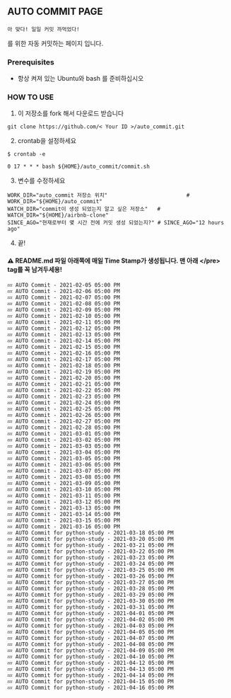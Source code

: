 ## AUTO COMMIT PAGE 
```
아 맞다! 일일 커밋 까먹었다!
```
를 위한 자동 커밋하는 페이지 입니다.

### Prerequisites
- 항상 켜져 있는 Ubuntu와 bash 를 준비하십시오

### HOW TO USE
1. 이 저장소를 fork 해서 다운로드 받습니다
<pre><code>git clone https://github.com/< Your ID >/auto_commit.git
</code></pre>

2. crontab을 설정하세요
<pre><code>$ crontab -e

0 17 * * * bash ${HOME}/auto_commit/commit.sh
</code></pre>

3. 변수를 수정하세요
```
WORK_DIR="auto_commit 저장소 위치"                         # WORK_DIR="${HOME}/auto_commit"
WATCH_DIR="commit이 생성 되었는지 알고 싶은 저장소"	# WATCH_DIR="${HOME}/airbnb-clone"
SINCE_AGO="현재로부터 몇 시간 전에 커밋 생성 되었는지?" # SINCE_AGO="12 hours ago"
```

4. 끝!

#### ⚠ README.md 파일 아래쪽에 매일 Time Stamp가 생성됩니다. 맨 아래 \</pre\> tag를 꼭 남겨두세용!


<pre>
<code>💤 AUTO Commit - 2021-02-05 05:00 PM</code>
<code>💤 AUTO Commit - 2021-02-06 05:00 PM</code>
<code>💤 AUTO Commit - 2021-02-07 05:00 PM</code>
<code>💤 AUTO Commit - 2021-02-08 05:00 PM</code>
<code>💤 AUTO Commit - 2021-02-09 05:00 PM</code>
<code>💤 AUTO Commit - 2021-02-10 05:00 PM</code>
<code>💤 AUTO Commit - 2021-02-11 05:00 PM</code>
<code>💤 AUTO Commit - 2021-02-12 05:00 PM</code>
<code>💤 AUTO Commit - 2021-02-13 05:00 PM</code>
<code>💤 AUTO Commit - 2021-02-14 05:00 PM</code>
<code>💤 AUTO Commit - 2021-02-15 05:00 PM</code>
<code>💤 AUTO Commit - 2021-02-16 05:00 PM</code>
<code>💤 AUTO Commit - 2021-02-17 05:00 PM</code>
<code>💤 AUTO Commit - 2021-02-18 05:00 PM</code>
<code>💤 AUTO Commit - 2021-02-19 05:00 PM</code>
<code>💤 AUTO Commit - 2021-02-20 05:00 PM</code>
<code>💤 AUTO Commit - 2021-02-21 05:00 PM</code>
<code>💤 AUTO Commit - 2021-02-22 05:00 PM</code>
<code>💤 AUTO Commit - 2021-02-23 05:00 PM</code>
<code>💤 AUTO Commit - 2021-02-24 05:00 PM</code>
<code>💤 AUTO Commit - 2021-02-25 05:00 PM</code>
<code>💤 AUTO Commit - 2021-02-26 05:00 PM</code>
<code>💤 AUTO Commit - 2021-02-27 05:00 PM</code>
<code>💤 AUTO Commit - 2021-02-28 05:00 PM</code>
<code>💤 AUTO Commit - 2021-03-01 05:00 PM</code>
<code>💤 AUTO Commit - 2021-03-02 05:00 PM</code>
<code>💤 AUTO Commit - 2021-03-03 05:00 PM</code>
<code>💤 AUTO Commit - 2021-03-04 05:00 PM</code>
<code>💤 AUTO Commit - 2021-03-05 05:00 PM</code>
<code>💤 AUTO Commit - 2021-03-06 05:00 PM</code>
<code>💤 AUTO Commit - 2021-03-07 05:00 PM</code>
<code>💤 AUTO Commit - 2021-03-08 05:00 PM</code>
<code>💤 AUTO Commit - 2021-03-09 05:00 PM</code>
<code>💤 AUTO Commit - 2021-03-10 05:00 PM</code>
<code>💤 AUTO Commit - 2021-03-11 05:00 PM</code>
<code>💤 AUTO Commit - 2021-03-12 05:00 PM</code>
<code>💤 AUTO Commit - 2021-03-13 05:00 PM</code>
<code>💤 AUTO Commit - 2021-03-14 05:00 PM</code>
<code>💤 AUTO Commit - 2021-03-15 05:00 PM</code>
<code>💤 AUTO Commit - 2021-03-16 05:00 PM</code>
<code>💤 AUTO Commit for python-study - 2021-03-18 05:00 PM</code>
<code>💤 AUTO Commit for python-study - 2021-03-20 05:00 PM</code>
<code>💤 AUTO Commit for python-study - 2021-03-21 05:00 PM</code>
<code>💤 AUTO Commit for python-study - 2021-03-22 05:00 PM</code>
<code>💤 AUTO Commit for python-study - 2021-03-23 05:00 PM</code>
<code>💤 AUTO Commit for python-study - 2021-03-24 05:00 PM</code>
<code>💤 AUTO Commit for python-study - 2021-03-25 05:00 PM</code>
<code>💤 AUTO Commit for python-study - 2021-03-26 05:00 PM</code>
<code>💤 AUTO Commit for python-study - 2021-03-27 05:00 PM</code>
<code>💤 AUTO Commit for python-study - 2021-03-28 05:00 PM</code>
<code>💤 AUTO Commit for python-study - 2021-03-29 05:00 PM</code>
<code>💤 AUTO Commit for python-study - 2021-03-30 05:00 PM</code>
<code>💤 AUTO Commit for python-study - 2021-03-31 05:00 PM</code>
<code>💤 AUTO Commit for python-study - 2021-04-01 05:00 PM</code>
<code>💤 AUTO Commit for python-study - 2021-04-02 05:00 PM</code>
<code>💤 AUTO Commit for python-study - 2021-04-03 05:00 PM</code>
<code>💤 AUTO Commit for python-study - 2021-04-05 05:00 PM</code>
<code>💤 AUTO Commit for python-study - 2021-04-07 05:00 PM</code>
<code>💤 AUTO Commit for python-study - 2021-04-08 05:00 PM</code>
<code>💤 AUTO Commit for python-study - 2021-04-09 05:00 PM</code>
<code>💤 AUTO Commit for python-study - 2021-04-10 05:00 PM</code>
<code>💤 AUTO Commit for python-study - 2021-04-12 05:00 PM</code>
<code>💤 AUTO Commit for python-study - 2021-04-13 05:00 PM</code>
<code>💤 AUTO Commit for python-study - 2021-04-14 05:00 PM</code>
<code>💤 AUTO Commit for python-study - 2021-04-15 05:00 PM</code>
<code>💤 AUTO Commit for python-study - 2021-04-16 05:00 PM</code>
</pre>
